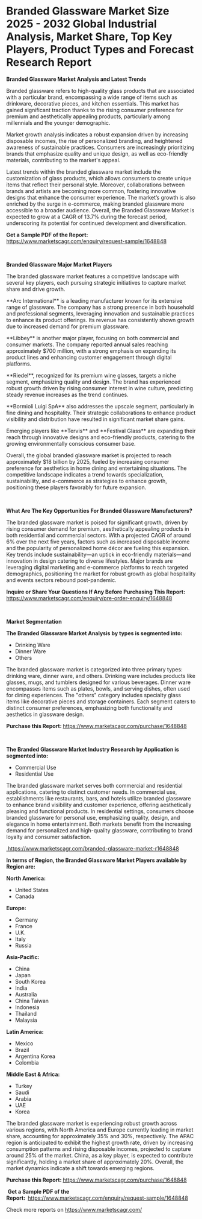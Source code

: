 <p><h1>Branded Glassware Market Size 2025 - 2032 Global Industrial Analysis, Market Share, Top Key Players, Product Types and Forecast Research Report</h1></p><p><strong>Branded Glassware Market Analysis and Latest Trends</strong></p>
<p><p>Branded glassware refers to high-quality glass products that are associated with a particular brand, encompassing a wide range of items such as drinkware, decorative pieces, and kitchen essentials. This market has gained significant traction thanks to the rising consumer preference for premium and aesthetically appealing products, particularly among millennials and the younger demographic.</p><p>Market growth analysis indicates a robust expansion driven by increasing disposable incomes, the rise of personalized branding, and heightened awareness of sustainable practices. Consumers are increasingly prioritizing brands that emphasize quality and unique design, as well as eco-friendly materials, contributing to the market's appeal.</p><p>Latest trends within the branded glassware market include the customization of glass products, which allows consumers to create unique items that reflect their personal style. Moreover, collaborations between brands and artists are becoming more common, fostering innovative designs that enhance the consumer experience. The market’s growth is also enriched by the surge in e-commerce, making branded glassware more accessible to a broader audience. Overall, the Branded Glassware Market is expected to grow at a CAGR of 13.7% during the forecast period, underscoring its potential for continued development and diversification.</p></p>
<p><strong>Get a Sample PDF of the Report:&nbsp;</strong> <a href="https://www.marketscagr.com/enquiry/request-sample/1648848?utm_campaign=2097&utm_medium=2&utm_source=Github&utm_content=ia&utm_term=07022025&utm_id=branded-glassware">https://www.marketscagr.com/enquiry/request-sample/1648848</a></p>
<p>&nbsp;</p>
<p><strong>Branded Glassware Major Market Players</strong></p>
<p><p>The branded glassware market features a competitive landscape with several key players, each pursuing strategic initiatives to capture market share and drive growth. </p><p>**Arc International** is a leading manufacturer known for its extensive range of glassware. The company has a strong presence in both household and professional segments, leveraging innovation and sustainable practices to enhance its product offerings. Its revenue has consistently shown growth due to increased demand for premium glassware.</p><p>**Libbey** is another major player, focusing on both commercial and consumer markets. The company reported annual sales reaching approximately $700 million, with a strong emphasis on expanding its product lines and enhancing customer engagement through digital platforms. </p><p>**Riedel**, recognized for its premium wine glasses, targets a niche segment, emphasizing quality and design. The brand has experienced robust growth driven by rising consumer interest in wine culture, predicting steady revenue increases as the trend continues.</p><p>**Bormioli Luigi SpA** also addresses the upscale segment, particularly in fine dining and hospitality. Their strategic collaborations to enhance product visibility and distribution have resulted in significant market share gains.</p><p>Emerging players like **Tervis** and **Festival Glass** are expanding their reach through innovative designs and eco-friendly products, catering to the growing environmentally conscious consumer base. </p><p>Overall, the global branded glassware market is projected to reach approximately $18 billion by 2025, fueled by increasing consumer preference for aesthetics in home dining and entertaining situations. The competitive landscape indicates a trend towards specialization, sustainability, and e-commerce as strategies to enhance growth, positioning these players favorably for future expansion.</p></p>
<p>&nbsp;</p>
<p><strong>What Are The Key Opportunities For Branded Glassware Manufacturers?</strong></p>
<p><p>The branded glassware market is poised for significant growth, driven by rising consumer demand for premium, aesthetically appealing products in both residential and commercial sectors. With a projected CAGR of around 6% over the next five years, factors such as increased disposable income and the popularity of personalized home décor are fueling this expansion. Key trends include sustainability—an uptick in eco-friendly materials—and innovation in design catering to diverse lifestyles. Major brands are leveraging digital marketing and e-commerce platforms to reach targeted demographics, positioning the market for robust growth as global hospitality and events sectors rebound post-pandemic.</p></p>
<p><strong>Inquire or Share Your Questions If Any Before Purchasing This Report:</strong> <a href="https://www.marketscagr.com/enquiry/pre-order-enquiry/1648848?utm_campaign=2097&utm_medium=2&utm_source=Github&utm_content=ia&utm_term=07022025&utm_id=branded-glassware">https://www.marketscagr.com/enquiry/pre-order-enquiry/1648848</a></p>
<p>&nbsp;</p>
<p><strong>Market Segmentation</strong></p>
<p><strong>The Branded Glassware Market Analysis by types is segmented into:</strong></p>
<p><ul><li>Drinking Ware</li><li>Dinner Ware</li><li>Others</li></ul></p>
<p><p>The branded glassware market is categorized into three primary types: drinking ware, dinner ware, and others. Drinking ware includes products like glasses, mugs, and tumblers designed for various beverages. Dinner ware encompasses items such as plates, bowls, and serving dishes, often used for dining experiences. The "others" category includes specialty glass items like decorative pieces and storage containers. Each segment caters to distinct consumer preferences, emphasizing both functionality and aesthetics in glassware design.</p></p>
<p><strong>Purchase this Report:&nbsp;</strong><a href="https://www.marketscagr.com/purchase/1648848?utm_campaign=2097&utm_medium=2&utm_source=Github&utm_content=ia&utm_term=07022025&utm_id=branded-glassware">https://www.marketscagr.com/purchase/1648848</a></p>
<p>&nbsp;</p>
<p><strong>The Branded Glassware Market Industry Research by Application is segmented into:</strong></p>
<p><ul><li>Commercial Use</li><li>Residential Use</li></ul></p>
<p><p>The branded glassware market serves both commercial and residential applications, catering to distinct customer needs. In commercial use, establishments like restaurants, bars, and hotels utilize branded glassware to enhance brand visibility and customer experience, offering aesthetically pleasing and functional products. In residential settings, consumers choose branded glassware for personal use, emphasizing quality, design, and elegance in home entertainment. Both markets benefit from the increasing demand for personalized and high-quality glassware, contributing to brand loyalty and consumer satisfaction.</p></p>
<p><a href="https://www.marketscagr.com/branded-glassware-market-r1648848?utm_campaign=2097&utm_medium=2&utm_source=Github&utm_content=ia&utm_term=07022025&utm_id=branded-glassware">&nbsp;https://www.marketscagr.com/branded-glassware-market-r1648848</a></p>
<p><strong>In terms of Region, the Branded Glassware Market Players available by Region are:</strong></p>
<p>
    <p> <strong> North America: </strong>
        <ul>
            <li>United States</li>
            <li>Canada</li>
        </ul>
        </p> 
    <p> <strong> Europe: </strong>
        <ul>
            <li>Germany</li>
            <li>France</li>
            <li>U.K.</li>
            <li>Italy</li>
            <li>Russia</li>
        </ul>
        </p> 
    <p> <strong> Asia-Pacific: </strong>
        <ul>
            <li>China</li>
            <li>Japan</li>
            <li>South Korea</li>
            <li>India</li>
            <li>Australia</li>
            <li>China Taiwan</li>
            <li>Indonesia</li>
            <li>Thailand</li>
            <li>Malaysia</li>
        </ul>
        </p> 
    <p> <strong> Latin America: </strong>
        <ul>
            <li>Mexico</li>
            <li>Brazil</li>
            <li>Argentina Korea</li>
            <li>Colombia</li>
        </ul>
        </p> 
    <p> <strong> Middle East & Africa: </strong>
        <ul>
            <li>Turkey</li>
            <li>Saudi</li>
            <li>Arabia</li>
            <li>UAE</li>
            <li>Korea</li>
        </ul>
    </p>
    </p>
<p><p>The branded glassware market is experiencing robust growth across various regions, with North America and Europe currently leading in market share, accounting for approximately 35% and 30%, respectively. The APAC region is anticipated to exhibit the highest growth rate, driven by increasing consumption patterns and rising disposable incomes, projected to capture around 25% of the market. China, as a key player, is expected to contribute significantly, holding a market share of approximately 20%. Overall, the market dynamics indicate a shift towards emerging regions.</p></p>
<p><strong>Purchase this Report: </strong><a href="https://www.marketscagr.com/purchase/1648848?utm_campaign=2097&utm_medium=2&utm_source=Github&utm_content=ia&utm_term=07022025&utm_id=branded-glassware">https://www.marketscagr.com/purchase/1648848</a></p>
<p>&nbsp;<strong>Get a Sample PDF of the Report:&nbsp;&nbsp;</strong><a href="https://www.marketscagr.com/enquiry/request-sample/1648848?utm_campaign=2097&utm_medium=2&utm_source=Github&utm_content=ia&utm_term=07022025&utm_id=branded-glassware">https://www.marketscagr.com/enquiry/request-sample/1648848</a></p>
<p><strong></strong></p>
<p>Check more reports on <a href="https://www.marketscagr.com/?utm_campaign=2097&utm_medium=2&utm_source=Github&utm_content=ia&utm_term=07022025&utm_id=branded-glassware">https://www.marketscagr.com/</a></p>